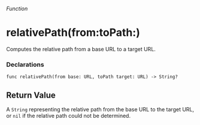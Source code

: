 *Function*

# relativePath(from:toPath:)

Computes the relative path from a base URL to a target URL.

### Declarations

```
func relativePath(from base: URL, toPath target: URL) -> String?
```

## Return Value

A `String` representing the relative path from the base URL to the target URL, or `nil` if the relative path could not be determined.

